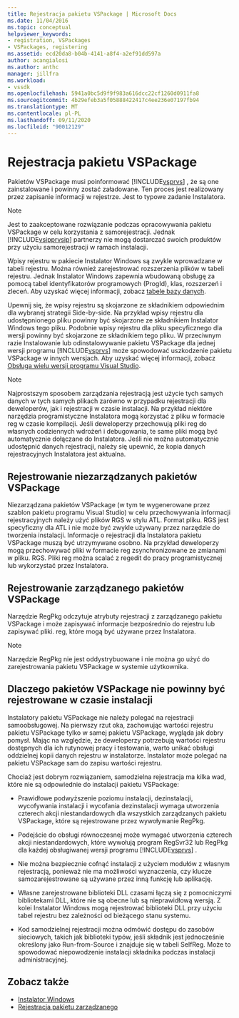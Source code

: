 ```yaml
---
title: Rejestracja pakietu VSPackage | Microsoft Docs
ms.date: 11/04/2016
ms.topic: conceptual
helpviewer_keywords:
- registration, VSPackages
- VSPackages, registering
ms.assetid: ecd20da8-b04b-4141-a8f4-a2ef91dd597a
author: acangialosi
ms.author: anthc
manager: jillfra
ms.workload:
- vssdk
ms.openlocfilehash: 5941a0bc5d9f9f983a616dcc22cf1260d0911fa8
ms.sourcegitcommit: 4b29efeb3a5f05888422417c4ee236e07197fb94
ms.translationtype: MT
ms.contentlocale: pl-PL
ms.lasthandoff: 09/11/2020
ms.locfileid: "90012129"
---
```

# <a name="vspackage-registration"></a>Rejestracja pakietu VSPackage
Pakietów VSPackage musi poinformować [!INCLUDE[vsprvs](../../code-quality/includes/vsprvs_md.md)] , że są one zainstalowane i powinny zostać załadowane. Ten proces jest realizowany przez zapisanie informacji w rejestrze. Jest to typowe zadanie Instalatora.

> [!NOTE]
> Jest to zaakceptowane rozwiązanie podczas opracowywania pakietu VSPackage w celu korzystania z samorejestracji. Jednak [!INCLUDE[vsipprvsip](../../extensibility/includes/vsipprvsip_md.md)] partnerzy nie mogą dostarczać swoich produktów przy użyciu samorejestracji w ramach instalacji.

 Wpisy rejestru w pakiecie Instalator Windows są zwykle wprowadzane w tabeli rejestru. Można również zarejestrować rozszerzenia plików w tabeli rejestru. Jednak Instalator Windows zapewnia wbudowaną obsługę za pomocą tabel identyfikatorów programowych (ProgId), klas, rozszerzeń i zleceń. Aby uzyskać więcej informacji, zobacz [tabele bazy danych](/windows/desktop/Msi/database-tables).

 Upewnij się, że wpisy rejestru są skojarzone ze składnikiem odpowiednim dla wybranej strategii Side-by-side. Na przykład wpisy rejestru dla udostępnionego pliku powinny być skojarzone ze składnikiem Instalator Windows tego pliku. Podobnie wpisy rejestru dla pliku specyficznego dla wersji powinny być skojarzone ze składnikiem tego pliku. W przeciwnym razie Instalowanie lub odinstalowywanie pakietu VSPackage dla jednej wersji programu [!INCLUDE[vsprvs](../../code-quality/includes/vsprvs_md.md)] może spowodować uszkodzenie pakietu VSPackage w innych wersjach. Aby uzyskać więcej informacji, zobacz [Obsługa wielu wersji programu Visual Studio](../../extensibility/supporting-multiple-versions-of-visual-studio.md).

> [!NOTE]
> Najprostszym sposobem zarządzania rejestracją jest użycie tych samych danych w tych samych plikach zarówno w przypadku rejestracji dla deweloperów, jak i rejestracji w czasie instalacji. Na przykład niektóre narzędzia programistyczne Instalatora mogą korzystać z pliku w formacie reg w czasie kompilacji. Jeśli deweloperzy przechowują pliki reg do własnych codziennych wdrożeń i debugowania, te same pliki mogą być automatycznie dołączane do Instalatora. Jeśli nie można automatycznie udostępnić danych rejestracji, należy się upewnić, że kopia danych rejestracyjnych Instalatora jest aktualna.

## <a name="registering-unmanaged-vspackages"></a>Rejestrowanie niezarządzanych pakietów VSPackage
 Niezarządzana pakietów VSPackage (w tym te wygenerowane przez szablon pakietu programu Visual Studio) w celu przechowywania informacji rejestracyjnych należy użyć plików RGS w stylu ATL. Format pliku. RGS jest specyficzny dla ATL i nie może być zwykle używany przez narzędzie do tworzenia instalacji. Informacje o rejestracji dla Instalatora pakietu VSPackage muszą być utrzymywane osobno. Na przykład deweloperzy mogą przechowywać pliki w formacie reg zsynchronizowane ze zmianami w pliku. RGS. Pliki reg można scalać z regedit do pracy programistycznej lub wykorzystać przez Instalatora.

## <a name="registering-managed-vspackages"></a>Rejestrowanie zarządzanego pakietów VSPackage
 Narzędzie RegPkg odczytuje atrybuty rejestracji z zarządzanego pakietu VSPackage i może zapisywać informacje bezpośrednio do rejestru lub zapisywać pliki. reg, które mogą być używane przez Instalatora.

> [!NOTE]
> Narzędzie RegPkg nie jest oddystrybuowane i nie można go użyć do zarejestrowania pakietu VSPackage w systemie użytkownika.

## <a name="why-vspackages-should-not-self-register-at-install-time"></a>Dlaczego pakietów VSPackage nie powinny być rejestrowane w czasie instalacji
 Instalatory pakietu VSPackage nie należy polegać na rejestracji samoobsługowej. Na pierwszy rzut oka, zachowując wartości rejestru pakietu VSPackage tylko w samej pakietu VSPackage, wygląda jak dobry pomysł. Mając na względzie, że deweloperzy potrzebują wartości rejestru dostępnych dla ich rutynowej pracy i testowania, warto unikać obsługi oddzielnej kopii danych rejestru w instalatorze. Instalator może polegać na pakietu VSPackage sam do zapisu wartości rejestru.

 Chociaż jest dobrym rozwiązaniem, samodzielna rejestracja ma kilka wad, które nie są odpowiednie do instalacji pakietu VSPackage:

- Prawidłowe podwyższenie poziomu instalacji, dezinstalacji, wycofywania instalacji i wycofania dezinstalacji wymaga utworzenia czterech akcji niestandardowych dla wszystkich zarządzanych pakietu VSPackage, które są rejestrowane przez wywoływanie RegPkg.

- Podejście do obsługi równoczesnej może wymagać utworzenia czterech akcji niestandardowych, które wywołują program RegSvr32 lub RegPkg dla każdej obsługiwanej wersji programu [!INCLUDE[vsprvs](../../code-quality/includes/vsprvs_md.md)] .

- Nie można bezpiecznie cofnąć instalacji z użyciem modułów z własnym rejestracją, ponieważ nie ma możliwości wyznaczenia, czy klucze samozarejestrowane są używane przez inną funkcję lub aplikację.

- Własne zarejestrowane biblioteki DLL czasami łączą się z pomocniczymi bibliotekami DLL, które nie są obecne lub są nieprawidłową wersją. Z kolei Instalator Windows mogą rejestrować biblioteki DLL przy użyciu tabel rejestru bez zależności od bieżącego stanu systemu.

- Kod samodzielnej rejestracji można odmówić dostępu do zasobów sieciowych, takich jak biblioteki typów, jeśli składnik jest jednocześnie określony jako Run-from-Source i znajduje się w tabeli SelfReg. Może to spowodować niepowodzenie instalacji składnika podczas instalacji administracyjnej.

## <a name="see-also"></a>Zobacz także
- [Instalator Windows](/windows/desktop/Msi/windows-installer-portal)
- [Rejestracja pakietu zarządzanego](/previous-versions/bb166783(v=vs.100))